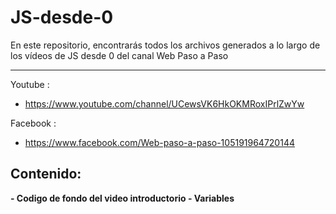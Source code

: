 # JS-desde-0
En este repositorio, encontrarás todos los archivos generados a lo largo de los vídeos de JS desde 0 del canal Web Paso a Paso
<hr>

Youtube :

- https://www.youtube.com/channel/UCewsVK6HkOKMRoxIPrlZwYw

Facebook :
- https://www.facebook.com/Web-paso-a-paso-105191964720144

## Contenido:
<b>
  - Codigo de fondo del video introductorio
  - Variables
</b>
